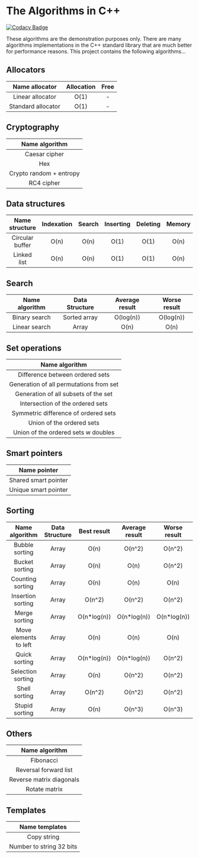 # The Algorithms in C++

[![Codacy Badge](https://api.codacy.com/project/badge/Grade/761ad7446aa5491e95ce143758656c04)](https://www.codacy.com/app/Alexandr/Algorithms?utm_source=github.com&amp;utm_medium=referral&amp;utm_content=Alexandr/Algorithms&amp;utm_campaign=Badge_Grade)

These algorithms are the demonstration purposes only. There are
many algorithms implementations in the C++ standard
library that are much better for performance reasons. This
project contains the following algorithms...

## Allocators

| Name allocator     | Allocation | Free   |
|:------------------:|:----------:|:------:|
| Linear allocator   | O(1)       | -      |
| Standard allocator | O(1)       | -      |

## Cryptography

| Name algorithm          |
|:-----------------------:|
| Caesar cipher           |
| Hex                     |
| Crypto random + entropy |
| RC4 cipher              |

## Data structures

| Name structure     | Indexation  | Search         | Inserting    | Deleting    | Memory |
|:------------------:|:-----------:|:--------------:|:------------:|:-----------:|:------:|
| Circular buffer    | O(n)        | O(n)           | O(1)         | O(1)        | O(n)   |
| Linked list        | O(n)        | O(n)           | O(1)         | O(1)        | O(n)   |

## Search

| Name algorithm    | Data Structure | Average result | Worse result |
|:-----------------:|:--------------:|:--------------:|:------------:|
| Binary search     | Sorted array   | O(log(n))      | O(log(n))    |
| Linear search     | Array          | O(n)           | O(n)         |

## Set operations

| Name algorithm                          |
|:---------------------------------------:|
| Difference between ordered sets         |
| Generation of all permutations from set |
| Generation of all subsets of the set    |
| Intersection of the ordered sets        |
| Symmetric difference of ordered sets    |
| Union of the ordered sets               |
| Union of the ordered sets w doubles     |

## Smart pointers

| Name pointer          |
|:---------------------:|
| Shared smart pointer  |
| Unique smart pointer  |

## Sorting

| Name algorithm        |Data Structure | Best result  | Average result | Worse result |
|:---------------------:|:-------------:|:------------:|:--------------:|:------------:|
| Bubble sorting        |  Array        | O(n)         | O(n^2)         | O(n^2)       |
| Bucket sorting        |  Array        | O(n)         | O(n)           | O(n^2)       |
| Counting sorting      |  Array        | O(n)         | O(n)           | O(n)         |
| Insertion sorting     |  Array        | O(n^2)       | O(n^2)         | O(n^2)       |
| Merge sorting			|  Array        | O(n*log(n))  | O(n*log(n))    | O(n*log(n))  |
| Move elements to left |  Array        | O(n)         | O(n)           | O(n)         |
| Quick sorting			|  Array        | O(n*log(n))  | O(n*log(n))    | O(n^2)       |
| Selection sorting     |  Array        | O(n)         | O(n^2)         | O(n^2)       |
| Shell sorting		    |  Array        | O(n^2)       | O(n^2)         | O(n^2)       |
| Stupid sorting	    |  Array        | O(n)         | O(n^3)         | O(n^3)       |

## Others
| Name algorithm             |
|:--------------------------:|
| Fibonacci                  |
| Reversal forward list      |
| Reverse matrix diagonals   |
| Rotate matrix              |

## Templates
| Name templates               |
|:----------------------------:|
| Copy string				   |
| Number to string 32 bits     |